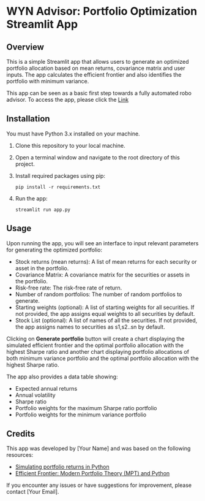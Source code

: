 # WYN Advisor: Portfolio Optimization Streamlit App

## Overview

This is a simple Streamlit app that allows users to generate an optimized portfolio allocation based on mean returns, covariance matrix and user inputs. The app calculates the efficient frontier and also identifies the portfolio with minimum variance.

This app can be seen as a basic first step towards a fully automated robo advisor. To access the app, please click the [Link](https://wyn-advisor.streamlit.app/)

## Installation

You must have Python 3.x installed on your machine.

1. Clone this repository to your local machine.
2. Open a terminal window and navigate to the root directory of this project.
3. Install required packages using pip:

   ```
   pip install -r requirements.txt
   ```

4. Run the app:

    ```
    streamlit run app.py
    ```

## Usage

Upon running the app, you will see an interface to input relevant parameters for generating the optimized portfolio:

- Stock returns (mean returns): A list of mean returns for each security or asset in the portfolio.
- Covariance Matrix: A covariance matrix for the securities or assets in the portfolio.
- Risk-free rate: The risk-free rate of return.
- Number of random portfolios: The number of random portfolios to generate.
- Starting weights (optional): A list of starting weights for all securities. If not provided, 
the app assigns equal weights to all securities by default.
- Stock List (optional): A list of names of all the securities. If not provided,
the app assigns names to securities as s1,s2..sn by default. 

Clicking on **Generate portfolio** button will create a chart displaying the simulated efficient frontier and the optimal portfolio allocation with the highest Sharpe ratio and another chart displaying portfolio allocations of both minimum variance portfolio  and the optimal portfolio allocation with the highest Sharpe ratio. 

The app also provides a data table showing:
- Expected annual returns
- Annual volatility
- Sharpe ratio 
- Portfolio weights for the maximum Sharpe ratio portfolio
- Portfolio weights for the minimum variance portfolio

## Credits

This app was developed by [Your Name] and was based on the following resources:

- [Simulating portfolio returns in Python](https://towardsdatascience.com/simulating-portfolio-returns-in-python-9f93b6e88dfe)
- [Efficient Frontier: Modern Portfolio Theory (MPT) and Python](https://towardsdatascience.com/efficient-frontier-modern-portfolio-theory-and-python-fb9508ff27e3)

If you encounter any issues or have suggestions for improvement, please contact [Your Email].